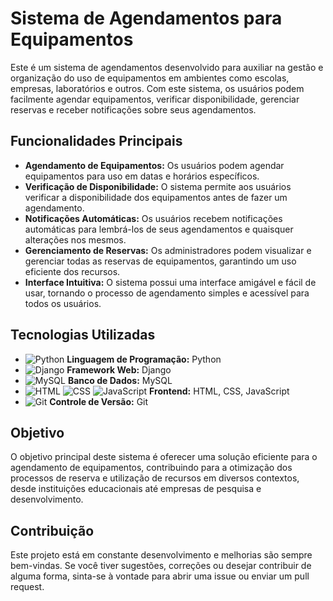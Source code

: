 # Sistema de Agendamentos para Equipamentos

Este é um sistema de agendamentos desenvolvido para auxiliar na gestão e organização do uso de equipamentos em ambientes como escolas, empresas, laboratórios e outros. Com este sistema, os usuários podem facilmente agendar equipamentos, verificar disponibilidade, gerenciar reservas e receber notificações sobre seus agendamentos.

## Funcionalidades Principais

- **Agendamento de Equipamentos:** Os usuários podem agendar equipamentos para uso em datas e horários específicos.
- **Verificação de Disponibilidade:** O sistema permite aos usuários verificar a disponibilidade dos equipamentos antes de fazer um agendamento.
- **Notificações Automáticas:** Os usuários recebem notificações automáticas para lembrá-los de seus agendamentos e quaisquer alterações nos mesmos.
- **Gerenciamento de Reservas:** Os administradores podem visualizar e gerenciar todas as reservas de equipamentos, garantindo um uso eficiente dos recursos.
- **Interface Intuitiva:** O sistema possui uma interface amigável e fácil de usar, tornando o processo de agendamento simples e acessível para todos os usuários.

## Tecnologias Utilizadas

- ![Python](https://img.icons8.com/color/48/000000/python.png) **Linguagem de Programação:** Python
- ![Django](https://img.icons8.com/color/48/000000/django.png) **Framework Web:** Django
- ![MySQL](https://img.icons8.com/color/48/000000/mysql.png) **Banco de Dados:** MySQL
- ![HTML](https://img.icons8.com/color/48/000000/html-5.png) ![CSS](https://img.icons8.com/color/48/000000/css3.png) ![JavaScript](https://img.icons8.com/color/48/000000/javascript.png) **Frontend:** HTML, CSS, JavaScript
- ![Git](https://img.icons8.com/color/48/000000/git.png) **Controle de Versão:** Git

## Objetivo

O objetivo principal deste sistema é oferecer uma solução eficiente para o agendamento de equipamentos, contribuindo para a otimização dos processos de reserva e utilização de recursos em diversos contextos, desde instituições educacionais até empresas de pesquisa e desenvolvimento.

## Contribuição

Este projeto está em constante desenvolvimento e melhorias são sempre bem-vindas. Se você tiver sugestões, correções ou desejar contribuir de alguma forma, sinta-se à vontade para abrir uma issue ou enviar um pull request.
